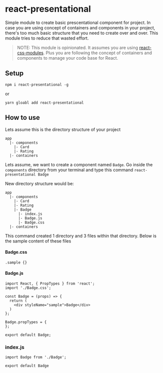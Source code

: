 # react-presentational

Simple module to create basic prescentational component for project. In case you are using concept of 
containers and components in your project, there's too much basic structure that you need to create over and over. This module 
tries to reduce that wasted effort.


> NOTE:
> This module is opinionated. It assumes you are using [react-css-modules](https://github.com/gajus/react-css-modules).
> Plus you are following the concept of containers and components to manage your code base for React.
## Setup
``npm i react-presentational -g``

or

``yarn gloabl add react-presentational``

## How to use
Lets assume this is the directory structure of your project
```
app  
  |- components  
    |- Card  
    |- Rating  
  |- containers  
```

Lets assume, we want to create a component named `Badge`. Go inside the `components` directory from your terminal and 
type this command 
``react-presentational Badge``

New directory structure would be:
```
app  
  |- components  
    |- Card  
    |- Rating  
    |- Badge
      |- index.js
      |- Badge.js
      |- Badge.css
  |- containers  
```

This command created 1 directory and 3 files within that directory. Below is the sample content of these files
#### Badge.css
```
.sample {}
```

#### Badge.js
```
import React, { PropTypes } from 'react';
import './Badge.css';

const Badge = (props) => {
  return (
    <div styleName="sample">Badge</div>
  )
};

Badge.propTypes = {
};

export default Badge;
```

### index.js
```
import Badge from './Badge';

export default Badge
```
